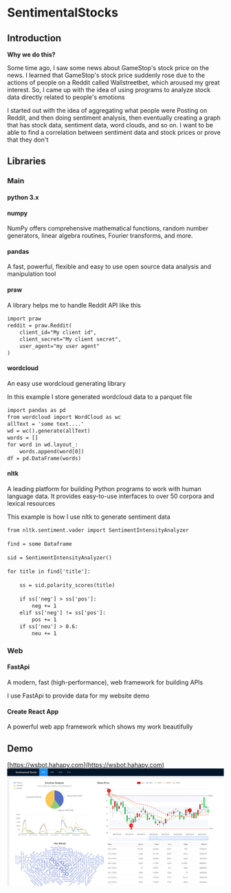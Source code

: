 # SentimentalStocks

## Introduction

**Why we do this?**

Some time ago, I saw some news about GameStop's stock price on the news.
I learned that GameStop's stock price suddenly rose due to the actions of people on a Reddit called Wallstreetbet,
which aroused my great interest. 
So, I came up with the idea of using programs to analyze stock data directly related to people's emotions

I started out with the idea of aggregating what people were Posting on Reddit, 
and then doing sentiment analysis, 
then eventually creating a graph that has stock data, 
sentiment data, word clouds, and so on. 
I want to be able to find a correlation between sentiment data and stock prices or prove that they don't

## Libraries
### Main

#### python 3.x
#### numpy
NumPy offers comprehensive mathematical functions, random number generators, linear algebra routines, Fourier transforms, and more.
#### pandas
A fast, powerful, flexible and easy to use open source data analysis and manipulation tool
#### praw
A library helps me to handle Reddit API like this

    import praw
    reddit = praw.Reddit(
        client_id="My client id",           
        client_secret="My client secret",   
        user_agent="my user agent"          
    )
#### wordcloud
An easy use wordcloud generating library

In this example I store generated wordcloud data to a parquet file

    import pandas as pd
    from wordcloud import WordCloud as wc
    allText = 'some text....'
    wd = wc().generate(allText)
    words = []
    for word in wd.layout_:
        words.append(word[0])
    df = pd.DataFrame(words)
#### nltk
A leading platform for building Python programs to work with human language data. It provides easy-to-use interfaces to over 50 corpora and lexical resources

This example is how I use nltk to generate sentiment data

    from nltk.sentiment.vader import SentimentIntensityAnalyzer

    find = some Dataframe

    sid = SentimentIntensityAnalyzer()

    for title in find['title']:

        ss = sid.polarity_scores(title)

        if ss['neg'] > ss['pos']:
            neg += 1
        elif ss['neg'] != ss['pos']:
            pos += 1
        if ss['neu'] > 0.6:
            neu += 1
### Web
#### FastApi
A modern, fast (high-performance), web framework for building APIs

I use FastApi to provide data for my website demo
#### Create React App
A powerful web app framework which shows my work beautifully
## Demo
[https://wsbot.hahapy.com](https://wsbot.hahapy.com)
![Demo.png](Demo.png)